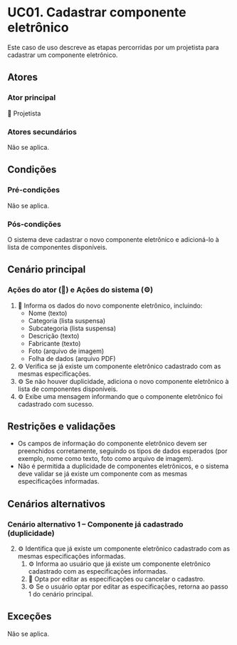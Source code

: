# UC01. Cadastrar componente eletrônico

Este caso de uso descreve as etapas percorridas por um projetista para cadastrar um componente eletrônico.

## Atores
### Ator principal
📐 Projetista

### Atores secundários
Não se aplica.

## Condições
### Pré-condições
Não se aplica.

### Pós-condições
O sistema deve cadastrar o novo componente eletrônico e adicioná-lo à lista de componentes disponíveis.

## Cenário principal
### Ações do ator (📐) e Ações do sistema (⚙️)
1. 📐 Informa os dados do novo componente eletrônico, incluindo:
   - Nome (texto)
   - Categoria (lista suspensa)
   - Subcategoria (lista suspensa)
   - Descrição (texto)
   - Fabricante (texto)
   - Foto (arquivo de imagem)
   - Folha de dados (arquivo PDF)
2. ⚙️ Verifica se já existe um componente eletrônico cadastrado com as mesmas especificações.
3. ⚙️ Se não houver duplicidade, adiciona o novo componente eletrônico à lista de componentes disponíveis.
4. ⚙️ Exibe uma mensagem informando que o componente eletrônico foi cadastrado com sucesso.

## Restrições e validações
- Os campos de informação do componente eletrônico devem ser preenchidos corretamente, seguindo os tipos de dados esperados (por exemplo, nome como texto, foto como arquivo de imagem).
- Não é permitida a duplicidade de componentes eletrônicos, e o sistema deve validar se já existe um componente com as mesmas especificações informadas.

## Cenários alternativos
### Cenário alternativo 1 – Componente já cadastrado (duplicidade)
2. ⚙️ Identifica que já existe um componente eletrônico cadastrado com as mesmas especificações informadas.
   1. ⚙️ Informa ao usuário que já existe um componente eletrônico cadastrado com as especificações informadas.
   2. 📐 Opta por editar as especificações ou cancelar o cadastro.
   3. ⚙️ Se o usuário optar por editar as especificações, retorna ao passo 1 do cenário principal.

## Exceções
Não se aplica.
